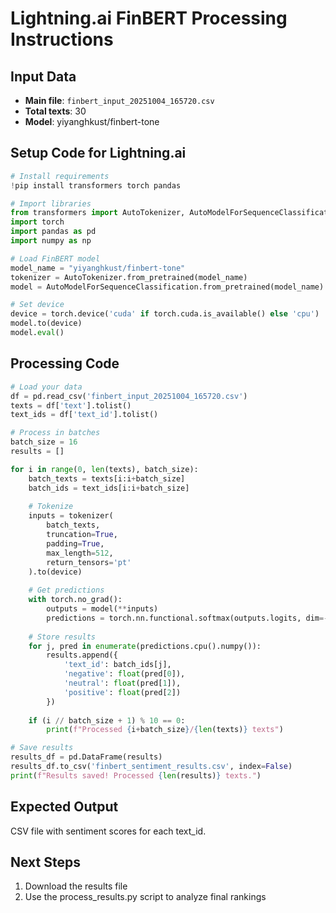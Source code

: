 # Lightning.ai FinBERT Processing Instructions

## Input Data
- **Main file**: `finbert_input_20251004_165720.csv`
- **Total texts**: 30
- **Model**: yiyanghkust/finbert-tone

## Setup Code for Lightning.ai

```python
# Install requirements
!pip install transformers torch pandas

# Import libraries
from transformers import AutoTokenizer, AutoModelForSequenceClassification
import torch
import pandas as pd
import numpy as np

# Load FinBERT model
model_name = "yiyanghkust/finbert-tone"
tokenizer = AutoTokenizer.from_pretrained(model_name)
model = AutoModelForSequenceClassification.from_pretrained(model_name)

# Set device
device = torch.device('cuda' if torch.cuda.is_available() else 'cpu')
model.to(device)
model.eval()
```

## Processing Code

```python
# Load your data
df = pd.read_csv('finbert_input_20251004_165720.csv')
texts = df['text'].tolist()
text_ids = df['text_id'].tolist()

# Process in batches
batch_size = 16
results = []

for i in range(0, len(texts), batch_size):
    batch_texts = texts[i:i+batch_size]
    batch_ids = text_ids[i:i+batch_size]
    
    # Tokenize
    inputs = tokenizer(
        batch_texts, 
        truncation=True, 
        padding=True, 
        max_length=512, 
        return_tensors='pt'
    ).to(device)
    
    # Get predictions
    with torch.no_grad():
        outputs = model(**inputs)
        predictions = torch.nn.functional.softmax(outputs.logits, dim=-1)
    
    # Store results
    for j, pred in enumerate(predictions.cpu().numpy()):
        results.append({
            'text_id': batch_ids[j],
            'negative': float(pred[0]),
            'neutral': float(pred[1]),
            'positive': float(pred[2])
        })
    
    if (i // batch_size + 1) % 10 == 0:
        print(f"Processed {i+batch_size}/{len(texts)} texts")

# Save results
results_df = pd.DataFrame(results)
results_df.to_csv('finbert_sentiment_results.csv', index=False)
print(f"Results saved! Processed {len(results)} texts.")
```

## Expected Output
CSV file with sentiment scores for each text_id.

## Next Steps
1. Download the results file
2. Use the process_results.py script to analyze final rankings
